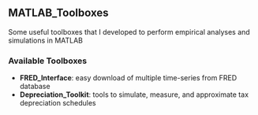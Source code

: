 ## MATLAB_Toolboxes
Some useful toolboxes that I developed to perform empirical analyses and simulations in MATLAB

### Available Toolboxes
- **FRED_Interface**: easy download of multiple time-series from FRED database
- **Depreciation_Toolkit**: tools to simulate, measure, and approximate tax depreciation schedules

